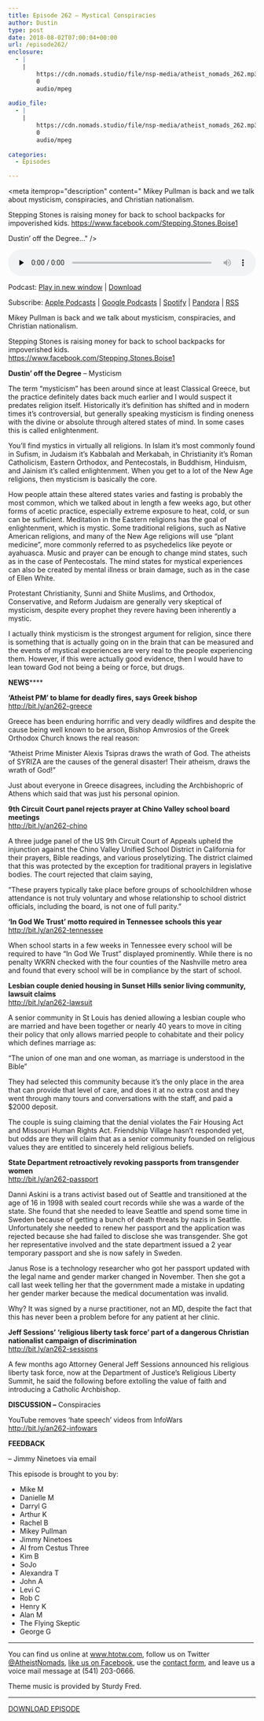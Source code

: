 ```yaml
---
title: Episode 262 – Mystical Conspiracies
author: Dustin
type: post
date: 2018-08-02T07:00:04+00:00
url: /episode262/
enclosure:
  - |
    |
        https://cdn.nomads.studio/file/nsp-media/atheist_nomads_262.mp3
        0
        audio/mpeg
        
audio_file:
  - |
    |
        https://cdn.nomads.studio/file/nsp-media/atheist_nomads_262.mp3
        0
        audio/mpeg
        
categories:
  - Episodes

---
```

<div itemscope itemtype="http://schema.org/AudioObject">
  <meta itemprop="name" content="Episode 262 &#8211; Mystical Conspiracies" />
  
  <meta itemprop="uploadDate" content="2018-08-02T01:00:04-06:00" />
  
  <meta itemprop="encodingFormat" content="audio/mpeg" />
  
  <meta itemprop="description" content="
Mikey Pullman is back and we talk about mysticism, conspiracies, and Christian nationalism.

Stepping Stones is raising money for back to school backpacks for impoverished kids.
https://www.facebook.com/Stepping.Stones.Boise1

Dustin’ off the Degree..." />
  
  <meta itemprop="contentUrl" content="https://dts.podtrac.com/redirect.mp3/cdn.nomads.studio/file/nsp-media/atheist_nomads_262.mp3" />
  </p> 
  
  <div class="powerpress_player" id="powerpress_player_8525">
    <audio class="wp-audio-shortcode" id="audio-1819-269" preload="none" style="width: 100%;" controls="controls"><source type="audio/mpeg" src="https://dts.podtrac.com/redirect.mp3/cdn.nomads.studio/file/nsp-media/atheist_nomads_262.mp3?_=269" /><a href="https://dts.podtrac.com/redirect.mp3/cdn.nomads.studio/file/nsp-media/atheist_nomads_262.mp3">https://dts.podtrac.com/redirect.mp3/cdn.nomads.studio/file/nsp-media/atheist_nomads_262.mp3</a></audio>
  </div>
</div>

<p class="powerpress_links powerpress_links_mp3">
  Podcast: <a href="https://dts.podtrac.com/redirect.mp3/cdn.nomads.studio/file/nsp-media/atheist_nomads_262.mp3" class="powerpress_link_pinw" target="_blank" title="Play in new window" onclick="return powerpress_pinw('https://htotw.com/?powerpress_pinw=1819-podcast');" rel="nofollow">Play in new window</a> | <a href="https://dts.podtrac.com/redirect.mp3/cdn.nomads.studio/file/nsp-media/atheist_nomads_262.mp3" class="powerpress_link_d" title="Download" rel="nofollow" download="atheist_nomads_262.mp3">Download</a>
</p>

<p class="powerpress_links powerpress_subscribe_links">
  Subscribe: <a href="https://podcasts.apple.com/us/podcast/humanists-take-on-the-world/id530050098?mt=2&ls=1" class="powerpress_link_subscribe powerpress_link_subscribe_itunes" target="_blank" title="Subscribe on Apple Podcasts" rel="nofollow">Apple Podcasts</a> | <a href="https://www.google.com/podcasts?feed=aHR0cDovL2F0aGVpc3Rub21hZHMubGlic3luLmNvbS9yc3M%3D" class="powerpress_link_subscribe powerpress_link_subscribe_googleplay" target="_blank" title="Subscribe on Google Podcasts" rel="nofollow">Google Podcasts</a> | <a href="https://open.spotify.com/show/3LzK2xZGike6Tc1GEMtMbr?si=LieN9SNuTpq96smuaUsH8A" class="powerpress_link_subscribe powerpress_link_subscribe_spotify" target="_blank" title="Subscribe on Spotify" rel="nofollow">Spotify</a> | <a href="https://www.pandora.com/podcast/atheist-nomads/PC:10122?corr=62071012&part=ug" class="powerpress_link_subscribe powerpress_link_subscribe_pandora" target="_blank" title="Subscribe on Pandora" rel="nofollow">Pandora</a> | <a href="https://htotw.com/feed/podcast/" class="powerpress_link_subscribe powerpress_link_subscribe_rss" target="_blank" title="Subscribe via RSS" rel="nofollow">RSS</a>
</p>

  
Mikey Pullman is back and we talk about mysticism, conspiracies, and Christian nationalism.

Stepping Stones is raising money for back to school backpacks for impoverished kids.  
<a href="https://www.facebook.com/Stepping.Stones.Boise1" target="_blank" rel="noopener">https://www.facebook.com/Stepping.Stones.Boise1</a>

**Dustin’ off the Degree** &#8211; Mysticism

The term &#8220;mysticism&#8221; has been around since at least Classical Greece, but the practice definitely dates back much earlier and I would suspect it predates religion itself. Historically it&#8217;s definition has shifted and in modern times it&#8217;s controversial, but generally speaking mysticism is finding oneness with the divine or absolute through altered states of mind. In some cases this is called enlightenment.

You&#8217;ll find mystics in virtually all religions. In Islam it&#8217;s most commonly found in Sufism, in Judaism it&#8217;s Kabbalah and Merkabah, in Christianity it&#8217;s Roman Catholicism, Eastern Orthodox, and Pentecostals, in Buddhism, Hinduism, and Jainism it’s called enlightenment. When you get to a lot of the New Age religions, then mysticism is basically the core.

How people attain these altered states varies and fasting is probably the most common, which we talked about in length a few weeks ago, but other forms of acetic practice, especially extreme exposure to heat, cold, or sun can be sufficient. Meditation in the Eastern religions has the goal of enlightenment, which is mystic. Some traditional religions, such as Native American religions, and many of the New Age religions will use &#8220;plant medicine&#8221;, more commonly referred to as psychedelics like peyote or ayahuasca. Music and prayer can be enough to change mind states, such as in the case of Pentecostals. The mind states for mystical experiences can also be created by mental illness or brain damage, such as in the case of Ellen White.

Protestant Christianity, Sunni and Shiite Muslims, and Orthodox, Conservative, and Reform Judaism are generally very skeptical of mysticism, despite every prophet they revere having been inherently a mystic.

I actually think mysticism is the strongest argument for religion, since there is something that is actually going on in the brain that can be measured and the events of mystical experiences are very real to the people experiencing them. However, if this were actually good evidence, then I would have to lean toward God not being a being or force, but drugs.

**NEWS******

**‘Atheist PM’ to blame for deadly fires, says Greek bishop**  
<a href="http://bit.ly/an262-greece" target="_blank" rel="noopener">http://bit.ly/an262-greece</a>

Greece has been enduring horrific and very deadly wildfires and despite the cause being well known to be arson, Bishop Amvrosios of the Greek Orthodox Church knows the real reason:

“Atheist Prime Minister Alexis Tsipras draws the wrath of God. The atheists of SYRIZA are the causes of the general disaster! Their atheism, draws the wrath of God!”

Just about everyone in Greece disagrees, including the Archbishopric of Athens which said that was just his personal opinion.

**9th Circuit Court panel rejects prayer at Chino Valley school board meetings**  
<a href="http://bit.ly/an262-chino" target="_blank" rel="noopener">http://bit.ly/an262-chino</a>

A three judge panel of the US 9th Circuit Court of Appeals upheld the injunction against the Chino Valley Unified School District in California for their prayers, Bible readings, and various proselytizing. The district claimed that this was protected by the exception for traditional prayers in legislative bodies. The court rejected that claim saying,

“These prayers typically take place before groups of schoolchildren whose attendance is not truly voluntary and whose relationship to school district officials, including the board, is not one of full parity.”

**&#8216;In God We Trust&#8217; motto required in Tennessee schools this year**  
<a href="http://bit.ly/an262-tennessee" target="_blank" rel="noopener">http://bit.ly/an262-tennessee</a>

When school starts in a few weeks in Tennessee every school will be required to have “In God We Trust” displayed prominently. While there is no penalty WKRN checked with the four counties of the Nashville metro area and found that every school will be in compliance by the start of school.

**Lesbian couple denied housing in Sunset Hills senior living community, lawsuit claims**  
<a href="http://bit.ly/an262-lawsuit" target="_blank" rel="noopener">http://bit.ly/an262-lawsuit</a>

A senior community in St Louis has denied allowing a lesbian couple who are married and have been together or nearly 40 years to move in citing their policy that only allows married people to cohabitate and their policy which defines marriage as:

“The union of one man and one woman, as marriage is understood in the Bible”

They had selected this community because it’s the only place in the area that can provide that level of care, and does it at no extra cost and they went through many tours and conversations with the staff, and paid a $2000 deposit.

The couple is suing claiming that the denial violates the Fair Housing Act and Missouri Human Rights Act. Friendship Village hasn’t responded yet, but odds are they will claim that as a senior community founded on religious values they are entitled to sincerely held religious beliefs.

**State Department retroactively revoking passports from transgender women**  
<a href="http://bit.ly/an262-passport" target="_blank" rel="noopener">http://bit.ly/an262-passport</a>

Danni Askini is a trans activist based out of Seattle and transitioned at the age of 16 in 1998 with sealed court records while she was a warde of the state. She found that she needed to leave Seattle and spend some time in Sweden because of getting a bunch of death threats by nazis in Seattle. Unfortunately she needed to renew her passport and the application was rejected because she had failed to disclose she was transgender. She got her representative involved and the state department issued a 2 year temporary passport and she is now safely in Sweden.

Janus Rose is a technology researcher who got her passport updated with the legal name and gender marker changed in November. Then she got a call last week telling her that the government made a mistake in updating her gender marker because the medical documentation was invalid.

Why? It was signed by a nurse practitioner, not an MD, despite the fact that this has never been a problem before for any patient at her clinic.

**Jeff Sessions&#8217; &#8216;religious liberty task force&#8217; part of a dangerous Christian nationalist campaign of discrimination**  
<a href="http://bit.ly/an262-sessions" target="_blank" rel="noopener">http://bit.ly/an262-sessions</a>

A few months ago Attorney General Jeff Sessions announced his religious liberty task force, now at the Department of Justice’s Religious Liberty Summit, he said the following before extolling the value of faith and introducing a Catholic Archbishop.

**DISCUSSION &#8211;** Conspiracies

YouTube removes &#8216;hate speech&#8217; videos from InfoWars  
<a href="http://bit.ly/an262-infowars" target="_blank" rel="noopener">http://bit.ly/an262-infowars</a>

**FEEDBACK**

&#8211; Jimmy Ninetoes via email

This episode is brought to you by:

* Mike M  
* Danielle M  
* Darryl G  
* Arthur K  
* Rachel B  
* Mikey Pullman  
* Jimmy Ninetoes  
* Al from Cestus Three  
* Kim B  
* SoJo  
* Alexandra T  
* John A  
* Levi C  
* Rob C  
* Henry K  
* Alan M  
* The Flying Skeptic  
* George G

<hr width="500" />

You can find us online at <a href="https://www.htotw.com/" target="_blank" rel="noopener">www.htotw.com</a>, follow us on Twitter <a href="https://twitter.com/AtheistNomads" target="_blank" rel="noopener">@AtheistNomads</a>, <a href="https://htotw.com/facebook" target="_blank" rel="noopener">like us on Facebook</a>, use the [contact form](https://htotw.com/contact), and leave us a voice mail message at (541) 203-0666.

Theme music is provided by Sturdy Fred.

<hr width="”500”" />

<a href="https://dts.podtrac.com/redirect.mp3/cdn.nomads.studio/file/nsp-media/atheist_nomads_262.mp3" target="_blank" rel="noopener">DOWNLOAD EPISODE</a>